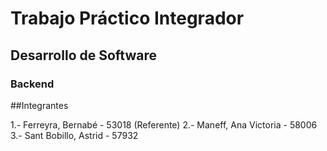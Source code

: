 # Trabajo Práctico Integrador
## Desarrollo de Software
### Backend

##Integrantes

1.- Ferreyra, Bernabé - 53018 (Referente)
2.- Maneff, Ana Victoria - 58006
3.- Sant Bobillo, Astrid - 57932
